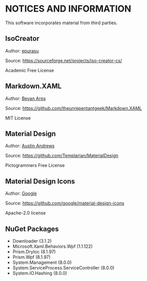 # NOTICES AND INFORMATION

This software incorporates material from third parties.

## IsoCreator

Author: [epurasu](https://sourceforge.net/u/epurasu/profile/)

Source: <https://sourceforge.net/projects/iso-creator-cs/>

Academic Free License

## Markdown.XAML

Author: [Bevan Arps](https://github.com/theunrepentantgeek)

Source: <https://github.com/theunrepentantgeek/Markdown.XAML>

MIT License

## Material Design

Author: [Austin Andrews](https://github.com/Templarian)

Source: <https://github.com/Templarian/MaterialDesign>

Pictogrammers Free License

## Material Design Icons

Author: [Google](https://github.com/google)

Source: <https://github.com/google/material-design-icons>

Apache-2.0 license

## NuGet Packages

- Downloader (3.1.2)
- Microsoft.Xaml.Behaviors.Wpf (1.1.122)
- Prism.DryIoc (8.1.97)
- Prism.Wpf (8.1.97)
- System.Management (8.0.0)
- System.ServiceProcess.ServiceController (8.0.0)
- System.IO.Hashing (8.0.0)
